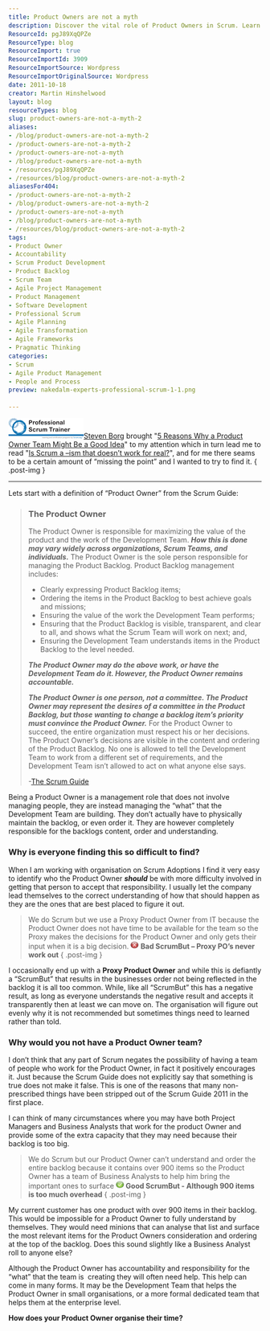 ```yaml
---
title: Product Owners are not a myth
description: Discover the vital role of Product Owners in Scrum. Learn how they maximize value and manage backlogs effectively for successful agile development.
ResourceId: pgJ89XqQPZe
ResourceType: blog
ResourceImport: true
ResourceImportId: 3909
ResourceImportSource: Wordpress
ResourceImportOriginalSource: Wordpress
date: 2011-10-18
creator: Martin Hinshelwood
layout: blog
resourceTypes: blog
slug: product-owners-are-not-a-myth-2
aliases:
- /blog/product-owners-are-not-a-myth-2
- /product-owners-are-not-a-myth-2
- /product-owners-are-not-a-myth
- /blog/product-owners-are-not-a-myth
- /resources/pgJ89XqQPZe
- /resources/blog/product-owners-are-not-a-myth-2
aliasesFor404:
- /product-owners-are-not-a-myth-2
- /blog/product-owners-are-not-a-myth-2
- /product-owners-are-not-a-myth
- /blog/product-owners-are-not-a-myth
- /resources/blog/product-owners-are-not-a-myth-2
tags:
- Product Owner
- Accountability
- Scrum Product Development
- Product Backlog
- Scrum Team
- Agile Project Management
- Product Management
- Software Development
- Professional Scrum
- Agile Planning
- Agile Transformation
- Agile Frameworks
- Pragmatic Thinking
categories:
- Scrum
- Agile Product Management
- People and Process
preview: nakedalm-experts-professional-scrum-1-1.png

---
```

![PST Logo 2](images/PST-Logo-2-4-4.png "PST Logo 2")[Steven Borg](http://blog.nwcadence.com/author/stevenborg/) brought "[5 Reasons Why a Product Owner Team Might Be a Good Idea](http://blog.scrumphony.com/2011/10/5-reasons-why-a-product-owner-team-might-be-a-good-idea/)" to my attention which in turn lead me to read "[Is Scrum a –ism that doesn’t work for real?](http://www.marcusoft.net/2011/10/is-scrum-dead-is-scrum-aism.html)", and for me there seams to be a certain amount of “missing the point” and I wanted to try to find it.
{ .post-img }

---

Lets start with a definition of “Product Owner” from the Scrum Guide:

> ### The Product Owner
>
> The Product Owner is responsible for maximizing the value of the product and the work of the Development Team. **_How this is done may vary widely across organizations, Scrum Teams, and individuals._** The Product Owner is the sole person responsible for managing the Product Backlog. Product Backlog management includes:
>
> - Clearly expressing Product Backlog items;
> - Ordering the items in the Product Backlog to best achieve goals and missions;
> - Ensuring the value of the work the Development Team performs;
> - Ensuring that the Product Backlog is visible, transparent, and clear to all, and shows what the Scrum Team will work on next; and,
> - Ensuring the Development Team understands items in the Product Backlog to the level needed.
>
> **_The Product Owner may do the above work, or have the Development Team do it. However, the Product Owner remains accountable._**
>
> **_The Product Owner is one person, not a committee. The Product Owner may represent the desires of a committee in the Product Backlog, but those wanting to change a backlog item’s priority must convince the Product Owner._** For the Product Owner to succeed, the entire organization must respect his or her decisions. The Product Owner’s decisions are visible in the content and ordering of the Product Backlog. No one is allowed to tell the Development Team to work from a different set of requirements, and the Development Team isn’t allowed to act on what anyone else says.
>
> \-[The Scrum Guide](http://www.scrum.org/scrumguides)

Being a Product Owner is a management role that does not involve managing people, they are instead managing the “what” that the Development Team are building. They don’t actually have to physically maintain the backlog, or even order it. They are however completely responsible for the backlogs content, order and understanding.

### Why is everyone finding this so difficult to find?

When I am working with organisation on Scrum Adoptions I find it very easy to identify who the Product Owner **_should_** be with more difficulty involved in getting that person to accept that responsibility. I usually let the company lead themselves to the correct understanding of how that should happen as they are the ones that are best placed to figure it out.

> We do Scrum but we use a Proxy Product Owner from IT because the Product Owner does not have time to be available for the team so the Proxy makes the decisions for the Product Owner and only gets their input when it is a big decision. ![o_Error-icon](images/o_Error-icon-2-2.png "o_Error-icon") **Bad ScrumBut – Proxy PO’s never work out**
> { .post-img }

I occasionally end up with a **Proxy Product Owner** and while this is defiantly a “ScrumBut” that results in the businesses order not being reflected in the backlog it is all too common. While, like all “ScrumBut” this has a negative result, as long as everyone understands the negative result and accepts it transparently then at least we can move on. The organisation will figure out evenly why it is not recommended but sometimes things need to learned rather than told.

### Why would you not have a Product Owner team?

I don’t think that any part of Scrum negates the possibility of having a team of people who work for the Product Owner, in fact it positively encourages it. Just because the Scrum Guide does not explicitly say that something is true does not make it false. This is one of the reasons that many non-prescribed things have been stripped out of the Scrum Guide 2011 in the first place.

I can think of many circumstances where you may have both Project Managers and Business Analysts that work for the product Owner and provide some of the extra capacity that they may need because their backlog is too big.

> We do Scrum but our Product Owner can’t understand and order the entire backlog because it contains over 900 items so the Product Owner has a team of Business Analysts to help him bring the important ones to surface **![o_Tick-icon](images/o_Tick-icon-3-3.png "o_Tick-icon") Good ScrumBut - Although 900 items is too much overhead**
> { .post-img }

My current customer has one product with over 900 items in their backlog. This would be impossible for a Product Owner to fully understand by themselves. They would need minions that can analyse that list and surface the most relevant items for the Product Owners consideration and ordering at the top of the backlog. Does this sound slightly like a Business Analyst roll to anyone else?

Although the Product Owner has accountability and responsibility for the “what” that the team is  creating they will often need help. This help can come in many forms. It may be the Development Team that helps the Product Owner in small organisations, or a more formal dedicated team that helps them at the enterprise level.

**How does your Product Owner organise their time?**
